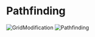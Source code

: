 # Pathfinding

![GridModification](https://github.com/user-attachments/assets/38332043-d44b-4ab6-bf10-f09626b1b970)
![Pathfinding](https://github.com/user-attachments/assets/e80a44b2-609a-4cd5-9900-51da31faf9bd)
